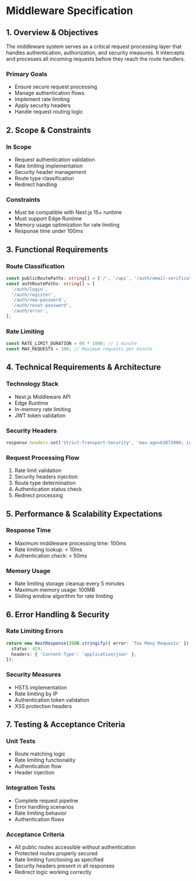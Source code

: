 # Middleware Specification

## 1. Overview & Objectives

The middleware system serves as a critical request processing layer that handles authentication, authorization, and security measures. It intercepts and processes all incoming requests before they reach the route handlers.

### Primary Goals
- Ensure secure request processing
- Manage authentication flows
- Implement rate limiting
- Apply security headers
- Handle request routing logic

## 2. Scope & Constraints

### In Scope
- Request authentication validation
- Rate limiting implementation
- Security header management
- Route type classification
- Redirect handling

### Constraints
- Must be compatible with Next.js 15+ runtime
- Must support Edge Runtime
- Memory usage optimization for rate limiting
- Response time under 100ms

## 3. Functional Requirements

### Route Classification
```typescript
const publicRoutePaths: string[] = ['/', '/api', '/auth/email-verification', '/test', '/promote'];
const authRoutePaths: string[] = [
  '/auth/login',
  '/auth/register',
  '/auth/new-password',
  '/auth/reset-password',
  '/auth/error',
];
```

### Rate Limiting
```typescript
const RATE_LIMIT_DURATION = 60 * 1000; // 1 minute
const MAX_REQUESTS = 100; // Maximum requests per minute
```

## 4. Technical Requirements & Architecture

### Technology Stack
- Next.js Middleware API
- Edge Runtime
- In-memory rate limiting
- JWT token validation

### Security Headers
```typescript
response.headers.set('Strict-Transport-Security', 'max-age=63072000; includeSubDomains; preload');
```

### Request Processing Flow
1. Rate limit validation
2. Security headers injection
3. Route type determination
4. Authentication status check
5. Redirect processing

## 5. Performance & Scalability Expectations

### Response Time
- Maximum middleware processing time: 100ms
- Rate limiting lookup: < 10ms
- Authentication check: < 50ms

### Memory Usage
- Rate limiting storage cleanup every 5 minutes
- Maximum memory usage: 100MB
- Sliding window algorithm for rate limiting

## 6. Error Handling & Security

### Rate Limiting Errors
```typescript
return new NextResponse(JSON.stringify({ error: 'Too Many Requests' }), {
  status: 429,
  headers: { 'Content-Type': 'application/json' },
});
```

### Security Measures
- HSTS implementation
- Rate limiting by IP
- Authentication token validation
- XSS protection headers

## 7. Testing & Acceptance Criteria

### Unit Tests
- Route matching logic
- Rate limiting functionality
- Authentication flow
- Header injection

### Integration Tests
- Complete request pipeline
- Error handling scenarios
- Rate limiting behavior
- Authentication flows

### Acceptance Criteria
- All public routes accessible without authentication
- Protected routes properly secured
- Rate limiting functioning as specified
- Security headers present in all responses
- Redirect logic working correctly

